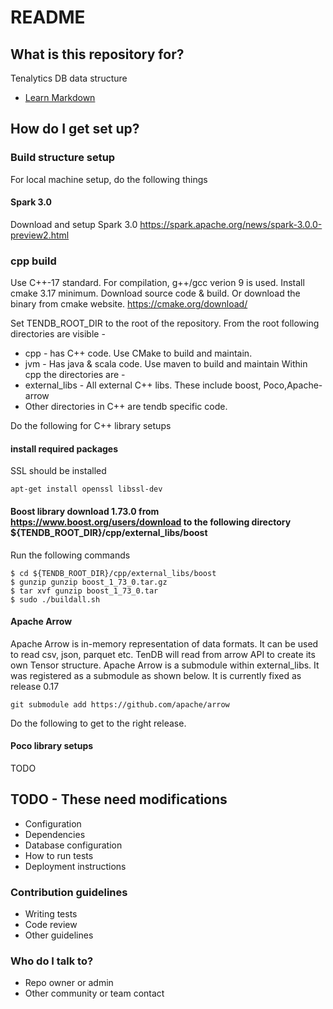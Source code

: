 # README #

## What is this repository for?

Tenalytics DB data structure
* [Learn Markdown](https://bitbucket.org/tutorials/markdowndemo)

## How do I get set up?

### Build structure setup
For local machine setup, do the following things

#### Spark 3.0
Download and setup Spark 3.0 https://spark.apache.org/news/spark-3.0.0-preview2.html

### cpp build

Use C++-17 standard. For compilation, g++/gcc verion 9 is used.
Install cmake 3.17 minimum. Download source code & build. Or download the binary from cmake website.
https://cmake.org/download/

Set TENDB_ROOT_DIR to the root of the repository. From the root following directories are visible -
* cpp - has C++ code. Use CMake to build and maintain.
* jvm - Has java & scala code. Use maven to build and maintain
Within cpp the directories are -
* external_libs - All external C++ libs. These include boost, Poco,Apache-arrow
* Other directories in C++ are tendb specific code.

Do the following for C++ library setups
#### install required packages
SSL should be installed
```
apt-get install openssl libssl-dev
```
####

#### Boost library download 1.73.0 from https://www.boost.org/users/download to the following directory ${TENDB_ROOT_DIR}/cpp/external_libs/boost
 Run the following commands
 ```
 $ cd ${TENDB_ROOT_DIR}/cpp/external_libs/boost
 $ gunzip gunzip boost_1_73_0.tar.gz
 $ tar xvf gunzip boost_1_73_0.tar
 $ sudo ./buildall.sh
 ```
#### Apache Arrow
Apache Arrow is in-memory representation of data formats. It can be used to read csv, json, parquet etc. TenDB will read from arrow API to create its own Tensor structure.
Apache Arrow is a submodule within external_libs. It was registered as a submodule as shown below. It is currently fixed as release 0.17
```
git submodule add https://github.com/apache/arrow
```
Do the following to get to the right release.

#### Poco library setups
TODO

## TODO - These need modifications
* Configuration
* Dependencies
* Database configuration
* How to run tests
* Deployment instructions

### Contribution guidelines ###

* Writing tests
* Code review
* Other guidelines

### Who do I talk to? ###

* Repo owner or admin
* Other community or team contact